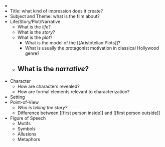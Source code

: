 -
- Title: what kind of impression does it create?
- Subject and Theme: what is the film about?
- Life/Story/Plot/Narrative
	- What is the _life_?
	- What is the _story_?
	- What is the _plot_?
		- What is the model of the [[Aristotelian Plots]]?
		- What is usually the protagonist motivation in classical Hollywood genre?
	- What is the _narrative_?
		-
- Character
	- How are characters revealed?
	- How are formal elements relevant to characterization?
- Setting
- Point-of-View
	- _Who is telling the story?_
	- Difference between [[first person inside]] and [[first person outside]]
- Figure of Speech
	- Motifs
	- Symbols
	- Allusions
	- Metaphors